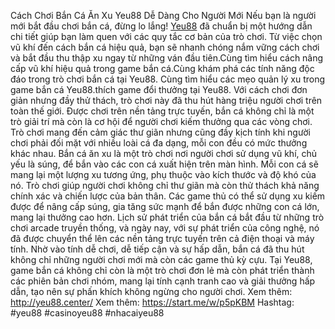 Cách Chơi Bắn Cá Ăn Xu Yeu88 Dễ Dàng Cho Người Mới 
Nếu bạn là người mới bắt đầu chơi bắn cá, đừng lo lắng! [Yeu88](http://yeu88.center/) đã chuẩn bị một hướng dẫn chi tiết giúp bạn làm quen với các quy tắc cơ bản của trò chơi. Từ việc chọn vũ khí đến cách bắn cá hiệu quả, bạn sẽ nhanh chóng nắm vững cách chơi và bắt đầu thu thập xu ngay từ những ván đầu tiên.Cùng tìm hiểu cách nâng cấp vũ khí hiệu quả trong game bắn cá.Cùng khám phá các tính năng độc đáo trong trò chơi bắn cá tại Yeu88. Cùng tìm hiểu các mẹo quản lý xu trong game bắn cá Yeu88.thích game đổi thưởng tại Yeu88. Với cách chơi đơn giản nhưng đầy thử thách, trò chơi này đã thu hút hàng triệu người chơi trên toàn thế giới. Được chơi trên nền tảng trực tuyến, bắn cá không chỉ là một trò giải trí mà còn là cơ hội để người chơi kiếm thưởng qua các vòng chơi. Trò chơi mang đến cảm giác thư giãn nhưng cũng đầy kịch tính khi người chơi phải đối mặt với nhiều loài cá đa dạng, mỗi con đều có mức thưởng khác nhau.
Bắn cá ăn xu là một trò chơi nơi người chơi sử dụng vũ khí, chủ yếu là súng, để bắn vào các con cá xuất hiện trên màn hình. Mỗi con cá sẽ mang lại một lượng xu tương ứng, phụ thuộc vào kích thước và độ khó của nó. Trò chơi giúp người chơi không chỉ thư giãn mà còn thử thách khả năng chính xác và chiến lược của bản thân. Các game thủ có thể sử dụng xu kiếm được để nâng cấp súng, gia tăng sức mạnh để bắn được những con cá lớn, mang lại thưởng cao hơn.
Lịch sử phát triển của bắn cá bắt đầu từ những trò chơi arcade truyền thống, và ngày nay, với sự phát triển của công nghệ, nó đã được chuyển thể lên các nền tảng trực tuyến trên cả điện thoại và máy tính. Nhờ vào tính dễ chơi, dễ tiếp cận và sự hấp dẫn, bắn cá đã thu hút không chỉ những người chơi mới mà còn các game thủ kỳ cựu.
Tại Yeu88, game bắn cá không chỉ còn là một trò chơi đơn lẻ mà còn phát triển thành các phiên bản chơi nhóm, mang lại tính cạnh tranh cao và giải thưởng hấp dẫn, tạo nên sự phấn khích không ngừng cho người chơi.
Xem thêm: http://yeu88.center/
Xem thêm: https://start.me/w/p5pKBM
Hashtag: #yeu88 #casinoyeu88 #nhacaiyeu88
